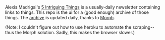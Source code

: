 Alexis Madrigal's [5 Intriguing Things](https://tinyletter.com/intriguingthings) is a usually-daily newsletter containing links to things. This repo is the ui for a (good enough) archive of those things. The [archive](https://github.com/mobeets/intriguing-things-scraper) is updated daily, thanks to [Morph](https://morph.io).


(Note: I couldn't figure out how to use heroku to automate the scraping--thus the Morph solution. Sadly, this makes the browser slower.)
